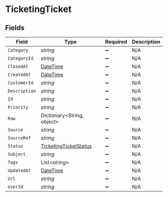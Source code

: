 # TicketingTicket


## Fields

| Field                                                                                 | Type                                                                                  | Required                                                                              | Description                                                                           |
| ------------------------------------------------------------------------------------- | ------------------------------------------------------------------------------------- | ------------------------------------------------------------------------------------- | ------------------------------------------------------------------------------------- |
| `Category`                                                                            | *string*                                                                              | :heavy_minus_sign:                                                                    | N/A                                                                                   |
| `CategoryId`                                                                          | *string*                                                                              | :heavy_minus_sign:                                                                    | N/A                                                                                   |
| `ClosedAt`                                                                            | [DateTime](https://learn.microsoft.com/en-us/dotnet/api/system.datetime?view=net-5.0) | :heavy_minus_sign:                                                                    | N/A                                                                                   |
| `CreatedAt`                                                                           | [DateTime](https://learn.microsoft.com/en-us/dotnet/api/system.datetime?view=net-5.0) | :heavy_minus_sign:                                                                    | N/A                                                                                   |
| `CustomerId`                                                                          | *string*                                                                              | :heavy_minus_sign:                                                                    | N/A                                                                                   |
| `Description`                                                                         | *string*                                                                              | :heavy_minus_sign:                                                                    | N/A                                                                                   |
| `Id`                                                                                  | *string*                                                                              | :heavy_minus_sign:                                                                    | N/A                                                                                   |
| `Priority`                                                                            | *string*                                                                              | :heavy_minus_sign:                                                                    | N/A                                                                                   |
| `Raw`                                                                                 | Dictionary<String, *object*>                                                          | :heavy_minus_sign:                                                                    | N/A                                                                                   |
| `Source`                                                                              | *string*                                                                              | :heavy_minus_sign:                                                                    | N/A                                                                                   |
| `SourceRef`                                                                           | *string*                                                                              | :heavy_minus_sign:                                                                    | N/A                                                                                   |
| `Status`                                                                              | [TicketingTicketStatus](../../Models/Components/TicketingTicketStatus.md)             | :heavy_minus_sign:                                                                    | N/A                                                                                   |
| `Subject`                                                                             | *string*                                                                              | :heavy_minus_sign:                                                                    | N/A                                                                                   |
| `Tags`                                                                                | List<*string*>                                                                        | :heavy_minus_sign:                                                                    | N/A                                                                                   |
| `UpdatedAt`                                                                           | [DateTime](https://learn.microsoft.com/en-us/dotnet/api/system.datetime?view=net-5.0) | :heavy_minus_sign:                                                                    | N/A                                                                                   |
| `Url`                                                                                 | *string*                                                                              | :heavy_minus_sign:                                                                    | N/A                                                                                   |
| `UserId`                                                                              | *string*                                                                              | :heavy_minus_sign:                                                                    | N/A                                                                                   |